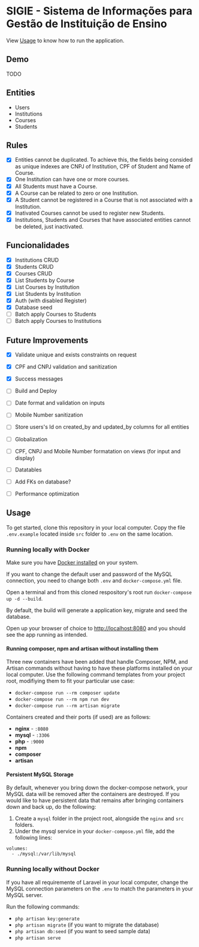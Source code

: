 # SIGIE - Sistema de Informações para Gestão de Instituição de Ensino

View [Usage](#Usage) to know how to run the application. 

## Demo

TODO

## Entities

- Users
- Institutions
- Courses
- Students

## Rules

- [X] Entities cannot be duplicated. To achieve this, the fields being consided as unique indexes are CNPJ of Institution, CPF of Student and Name of Course.
- [X] One Institution can have one or more courses.
- [X] All Students must have a Course.
- [X] A Course can be related to zero or one Institution.
- [X] A Student cannot be registered in a Course that is not associated with a Institution.
- [X] Inativated Courses cannot be used to register new Students.
- [X] Institutions, Students and Courses that have associated entities cannot be deleted, just inactivated.

## Funcionalidades

- [X] Institutions CRUD
- [X] Students CRUD
- [X] Courses CRUD
- [X] List Students by Course
- [X] List Courses by Institution
- [X] List Students by Institution
- [X] Auth (with disabled Register)
- [X] Database seed
- [ ] Batch apply Courses to Students
- [ ] Batch apply Courses to Institutions

## Future Improvements

- [X] Validate unique and exists constraints on request
- [X] CPF and CNPJ validation and sanitization
- [X] Success messages
- [ ] Build and Deploy
- [ ] Date format and validation on inputs
- [ ] Mobile Number sanitization
- [ ] Store users's Id on created_by and updated_by columns for all entities
- [ ] Globalization
- [ ] CPF, CNPJ and Mobile Number formatation on views (for input and display)
- [ ] Datatables
- [ ] Add FKs on database?
- [ ] Performance optimization


## Usage

To get started, clone this repository in your local computer.
Copy the file `.env.example` located inside `src` folder to `.env` on the same location. 


### Running locally with Docker

Make sure you have [Docker installed](https://docs.docker.com/docker-for-mac/install/) on your system.

If you want to change the default user and password of the MySQL connection, you need to change both `.env` and `docker-compose.yml` file.

Open a terminal and from this cloned respository's root run `docker-compose up -d --build`. 

By default, the build will generate a application key, migrate and seed the database.

Open up your browser of choice to [http://localhost:8080](http://localhost:8080) and you should see the app running as intended.

#### Running composer, npm and artisan without installing them

Three new containers have been added that handle Composer, NPM, and Artisan commands without having to have these platforms installed on your local computer. Use the following command templates from your project root, modifiying them to fit your particular use case:

- `docker-compose run --rm composer update`
- `docker-compose run --rm npm run dev`
- `docker-compose run --rm artisan migrate` 

Containers created and their ports (if used) are as follows:

- **nginx** - `:8080`
- **mysql** - `:3306`
- **php** - `:9000`
- **npm**
- **composer**
- **artisan**

#### Persistent MySQL Storage

By default, whenever you bring down the docker-compose network, your MySQL data will be removed after the containers are destroyed. If you would like to have persistent data that remains after bringing containers down and back up, do the following:

1. Create a `mysql` folder in the project root, alongside the `nginx` and `src` folders.
2. Under the mysql service in your `docker-compose.yml` file, add the following lines:

```
volumes:
  - ./mysql:/var/lib/mysql
```

### Running locally without Docker

If you have all requiremente of Laravel in your local computer, change the MySQL connection parameters on the `.env` to match the parameters in your MySQL server.

Run the following commands:

- `php artisan key:generate`
- `php artisan migrate` (if you want to migrate the database)
- `php artisan db:seed` (if you want to seed sample data)
- `php artisan serve`